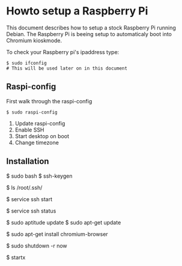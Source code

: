 # Howto setup a Raspberry Pi

This document describes how to setup a stock Raspberry Pi running Debian. The Raspberry Pi is beeing setup to automaticaly boot into Chromium kioskmode.

To check your Raspberry pi's ipaddress type:

	$ sudo ifconfig
	# This will be used later on in this document

## Raspi-config

First walk through the raspi-config

	$ sudo raspi-config

1. Update raspi-config
2. Enable SSH
3. Start desktop on boot
4. Change timezone

## Installation

$ sudo bash
$ ssh-keygen

$ ls /root/.ssh/

$ service ssh start

$ service ssh status


$ sudo aptitude update
$ sudo apt-get update

$ sudo apt-get install chromium-browser

$ sudo shutdown -r now

$ startx
